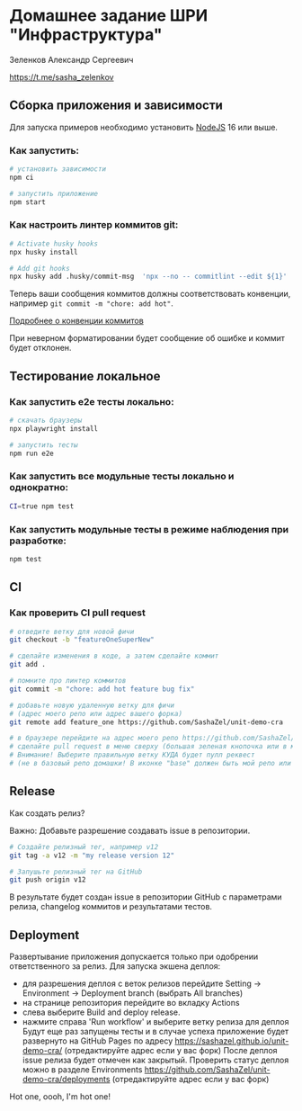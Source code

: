# Домашнее задание ШРИ "Инфраструктура"

Зеленков Александр Сергеевич

https://t.me/sasha_zelenkov

## Сборка приложения и зависимости

Для запуска примеров необходимо установить [NodeJS](https://nodejs.org/en/download/) 16 или выше.

### Как запустить:

```sh
# установить зависимости
npm ci

# запустить приложение
npm start
```

### Как настроить линтер коммитов git:

```sh
# Activate husky hooks
npx husky install

# Add git hooks
npx husky add .husky/commit-msg  'npx --no -- commitlint --edit ${1}'
```

Теперь ваши сообщения коммитов должны соответствовать конвенции, например `git commit -m "chore: add hot"`.

[Подробнее о конвенции коммитов](https://www.conventionalcommits.org/en/v1.0.0/)

При неверном форматировании будет сообщение об ошибке и коммит будет отклонен.

## Тестирование локальное

### Как запустить e2e тесты локально:

```sh
# скачать браузеры
npx playwright install

# запустить тесты
npm run e2e
```

### Как запустить все модульные тесты локально и однократно:

```sh
CI=true npm test
```

### Как запустить модульные тесты в режиме наблюдения при разработке:

```sh
npm test
```

## CI

### Как проверить CI pull request

```sh
# отведите ветку для новой фичи
git checkout -b "featureOneSuperNew"

# сделайте изменения в коде, а затем сделайте коммит
git add .

# помните про линтер коммитов
git commit -m "chore: add hot feature bug fix"

# добавьте новую удаленную ветку для фичи
# (адрес моего репо или адрес вашего форка)
git remote add feature_one https://github.com/SashaZel/unit-demo-cra

# в браузере перейдите на адрес моего репо https://github.com/SashaZel/unit-demo-cra
# сделайте pull request в меню сверху (большая зеленая кнопочка или в меню Pull requests)
# Внимание! Выберите правильную ветку КУДА будет пулл реквест
# (не в базовый репо домашки! В иконке "base" должен быть мой репо или ваш форк.)

```

## Release

Как создать релиз?

Важно: Добавьте разрешение создавать issue в репозитории.

```sh
# Создайте релизный тег, например v12
git tag -a v12 -m "my release version 12"

# Запушьте релизный тег на GitHub
git push origin v12

```
В результате будет создан issue в репозитории GitHub с параметрами релиза, changelog коммитов и результатами тестов.

## Deployment

Развертывание приложения допускается только при одобрении ответственного за релиз.
Для запуска экшена деплоя: 
- для разрешения деплоя с веток релизов перейдите Setting -> Environment -> Deployment branch (выбрать All branches)
- на странице репозитория перейдите во вкладку Actions
- слева выберите Build and deploy release.
- нажмите справа 'Run workflow' и выберите ветку релиза для деплоя
Будут еще раз запущены тесты и в случае успеха приложение будет развернуто на GitHub Pages по адресу https://sashazel.github.io/unit-demo-cra/ (отредактируйте адрес если у вас форк)
После деплоя issue релиза будет отмечен как закрытый.
Проверить статус деплоя можно в разделе Environments https://github.com/SashaZel/unit-demo-cra/deployments (отредактируйте адрес если у вас форк)

Hot one, oooh, I'm hot one!
